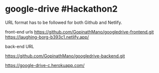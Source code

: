 # google-drive #Hackathon2

URL format has to be followed for both Github and Netlify.

front-end urls
https://github.com/GopinathMano/googledrive-frontend.git
https://laughing-borg-b393c1.netlify.app/

back-end URL

https://github.com/GopinathMano/googledrive-backend.git

https://google-drive-c.herokuapp.com/





